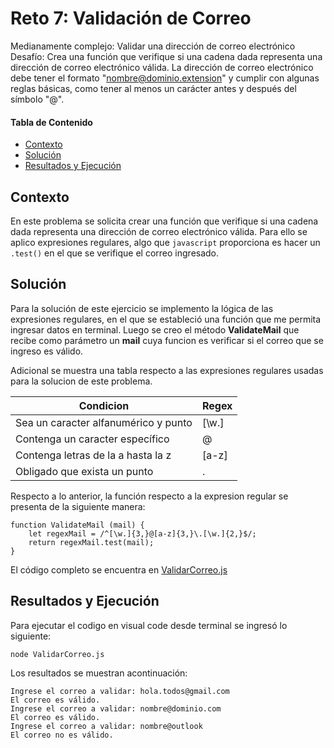 # Reto 7: Validación de Correo

Medianamente complejo: Validar una dirección de correo electrónico
Desafío: Crea una función que verifique si una cadena dada representa 
una dirección de correo electrónico válida. La dirección de correo 
electrónico debe tener el formato "nombre@dominio.extension" y cumplir
 con algunas reglas básicas, como tener al menos un carácter antes y 
después del símbolo "@".

#### Tabla de Contenido

- [Contexto](#contexto)
- [Solución](#solución)
- [Resultados y Ejecución](#resultados-y-ejecución)

## Contexto

En este problema se solicita crear una función que verifique si una cadena dada representa una dirección de correo electrónico válida. Para ello se aplico expresiones regulares, algo que ```javascript``` proporciona es hacer un ```.test()``` en el que se verifique el correo ingresado.

## Solución
Para la solución de este ejercicio se implemento la lógica de las expresiones regulares, en el que se estableció una función que me permita ingresar datos en terminal. Luego se creo el método **ValidateMail** que recibe como parámetro un **mail** cuya funcion es verificar si el correo que se ingreso es válido.

Adicional se muestra una tabla respecto a las expresiones regulares usadas para la solucion de este problema.

| Condicion      | Regex |  
| ----------- | ----------- |
| Sea un caracter alfanumérico y punto | [\w.] |
| Contenga un caracter específico   | @ |
| Contenga letras de la a hasta la z   | [a-z] |
| Obligado que exista un punto | \.  |

Respecto a lo anterior, la función respecto a la expresion regular se presenta de la siguiente manera:
```
function ValidateMail (mail) {
    let regexMail = /^[\w.]{3,}@[a-z]{3,}\.[\w.]{2,}$/;
    return regexMail.test(mail);
}
```

El código completo se encuentra en [ValidarCorreo.js](https://github.com/ShanderGonzalez/30DaysOfCode-Panthers/blob/master/src/Desafio7/ValidarCorreo.js "ValidarCorreo.js")

## Resultados y Ejecución
Para ejecutar el codigo en visual code desde terminal se ingresó lo siguiente:
```
node ValidarCorreo.js
```
Los resultados se muestran acontinuación:
```
Ingrese el correo a validar: hola.todos@gmail.com
El correo es válido.
Ingrese el correo a validar: nombre@dominio.com
El correo es válido.
Ingrese el correo a validar: nombre@outlook
El correo no es válido.
```
